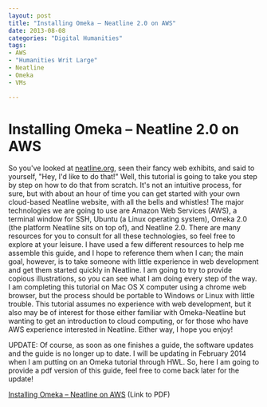 ```yaml
---
layout: post
title: "Installing Omeka – Neatline 2.0 on AWS"
date: 2013-08-08
categories: "Digital Humanities"
tags:
- AWS
- "Humanities Writ Large"
- Neatline
- Omeka
- VMs

---
```


# Installing Omeka – Neatline 2.0 on AWS

So you've looked at [neatline.org][1], seen their fancy web exhibits, and said to yourself, "Hey, I'd like to do that!" Well, this tutorial is going to take you step by step on how to do that from scratch. It's not an intuitive process, for sure, but with about an hour of time you can get started with your own cloud-based Neatline website, with all the bells and whistles! The major technologies we are going to use are Amazon Web Services (AWS), a terminal window for SSH, Ubuntu (a Linux operating system), Omeka 2.0 (the platform Neatline sits on top of), and Neatline 2.0. There are many resources for you to consult for all these technologies, so feel free to explore at your leisure. I have used a few different resources to help me assemble this guide, and I hope to reference them when I can; the main goal, however, is to take someone with little experience in web development and get them started quickly in Neatline. I am going to try to provide copious illustrations, so you can see what I am doing every step of the way. I am completing this tutorial on Mac OS X computer using a chrome web browser, but the process should be portable to Windows or Linux with little trouble. This tutorial assumes no experience with web development, but it also may be of interest for those either familiar with Omeka-Neatline but wanting to get an introduction to cloud computing, or for those who have AWS experience interested in Neatline. Either way, I hope you enjoy!

UPDATE: Of course, as soon as one finishes a guide, the software updates and the guide is no longer up to date. I will be updating in February 2014 when I am putting on an Omeka tutorial through HWL. So, here I am going to provide a pdf version of this guide, feel free to come back later for the update!

[Installing Omeka – Neatline on AWS][2] (Link to PDF)



[1]: http://neatline.org "Neatline"
[2]: https://drive.google.com/file/d/0Bz1FHvEQjbvKLWNfYnFCVEVkOEU/edit?usp=sharing "Installing Omeka - Neatline on AWS"
